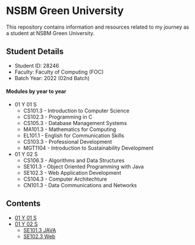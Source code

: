 # NSBM Green University

This repository contains information and resources related to my journey as a student at NSBM Green University.

## Student Details

- Student ID: 28246
- Faculty: Faculty of Computing (FOC)
- Batch Year: 2022 (02nd Batch)

#### Modules by year to year

* 01 Y 01 S
  * CS101.3 - Introduction to Computer Science
  * CS102.3 - Programming in C
  * CS105.3 - Database Management Systems
  * MA101.3 - Mathematics for Computing
  * EL101.1 - English for Communication Skills
  * CS103.3 - Professional Development
  * MGT1104 - Introduction to Sustainability Development
* 01 Y 02 S
  * CS106.3 - Algorithms and Data Structures
  * SE101.3 - Object Oriented Programming with Java
  * SE102.3 - Web Application Development
  * CS104.3 - Computer Architechture
  * CN101.3 - Data Communications and Networks

## Contents

- [01 Y 01 S]()
- [01 Y 02 S]()
    - [SE101.3 JAVA]()
    - [SE102.3 Web]()